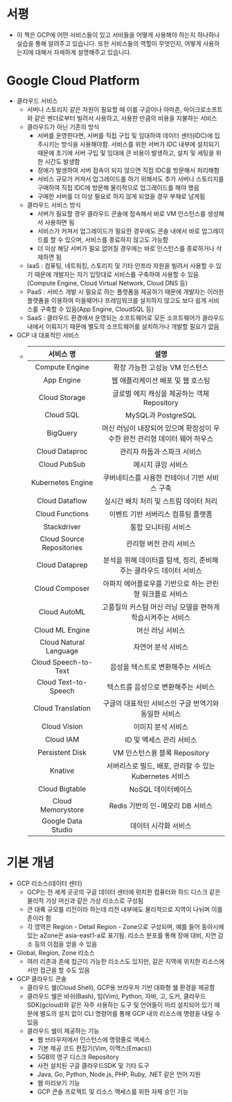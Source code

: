 # 서평
- 이 책은 GCP에 어떤 서비스들이 있고 서비들을 어떻게 사용해야 하는지 하나하나 실습을 통해 알려주고 있습니다. 또한 서비스들의 역할이 무엇인지, 어떻게 사용하는지에 대해서 자세하게 설명해주고 있습니다.

# Google Cloud Platform
- 클라우드 서비스 
  - 서버나 스토리지 같은 자원이 필요할 때 이를 구글이나 아마존, 마이크로소프트와 같은 벤더로부터 빌려서 사용하고, 사용한 만큼의 비용을 지불하는 서비스 
  - 클라우드가 아닌 기존의 방식
    - 서버를 운영한다면, 서버를 직접 구입 및 임대하여 데이터 센터(IDC)에 입주시키는 방식을 사용해야함. 서비스를 위한 서버가 IDC 내부에 설치되기 때문에 초기에 서버 구입 및 임대에 큰 비용이 발생하고, 설치 및 세팅을 위한 시간도 발생함 
    - 장애가 발생하여 서버 접속이 되지 않으면 직접 IDC를 방문해서 처리해함  
    - 서비스 규모가 커져서 업그레이드를 하기 위해서도 추가 서버나 스토리지를 구매하여 직접 IDC에 방문해 물리적으로 업그레이드를 해야 했음
    - 구매한 서버를 더 이상 필요로 하지 않게 되었을 경우 부채로 남게됨 
  - 클라우드 서비스 방식
    - 서버가 필요할 경우 클라우드 콘솔에 접속해서 바로 VM 인스턴스를 생성해서 사용하면 됨 
    - 서비스가 커져서 업그레이드가 필요한 경우에도 콘솔 내에서 바로 업그레이드를 할 수 있으며, 서비스를 종료하지 않고도 가능함 
    - 더 이상 해당 서버가 필요 없어질 경우에는 바로 인스턴스를 종료하거나 삭제하면 됨 
  - IaaS : 컴퓨팅, 네트워킹, 스토리지 및 기타 인프라 자원을 빌려서 사용할 수 있기 때문에 개발자는 자기 입맛대로 서비스를 구축하여 사용할 수 있음(Compute Engine, Cloud Virtual Network, Cloud DNS 등) 
  - PaaS : 서비스 개발 시 필요로 하는 플랫폼을 제공하기 때문에 개발자는 이러한 플랫폼을 이용하여 미들웨어나 프레임워크를 설치하지 않고도 보다 쉽게 서비스를 구축할 수 있음(App Engine, CloudSQL 등) 
  - SaaS : 클라우드 환경에서 운영되는 소프트웨어로 모든 소프트웨어가 클라우드 내에서 이뤄지기 때문에 별도의 소프트웨어를 설치하거나 개발할 필요가 없음 
- GCP 내 대표적인 서비스 
  - |서비스 명| 설명|
    |:--:|:--:|
    |Compute Engine|확장 가능한 고성능 VM 인스턴스|
    |App Engine|웹 애플리케이션 배포 및 웹 호스팅
    |Cloud Storage|글로벌 에지 캐싱을 제공하는 객체 Repository
    |Cloud SQL|MySQL과 PostgreSQL
    |BigQuery|머신 러닝이 내장되어 있으며 확장성이 우수한 완전 관리형 데이터 웨어 하우스 
    |Cloud Dataproc|관리자 하둡과 스파크 서비스 
    |Cloud PubSub|메시지 큐잉 서비스
    |Kubernetes Engine|쿠버네티스를 사용한 컨테이너 기반 서비스 구축 
    |Cloud Dataflow|실시간 배치 처리 및 스트림 데이터 처리
    |Cloud Functions|이벤트 기반 서버리스 컴퓨팅 플랫폼
    |Stackdriver|통합 모니터링 서비스
    |Cloud Source Repositories|관리형 버전 관리 서비스 
    |Cloud Dataprep|분석을 위해 데이터를 탐색, 정리, 준비해주는 클라우드 데이터 서비스 
    |Cloud Composer|아파치 에어플로우를 기반으로 하는 관린형 워크플로 서비스 
    |Cloud AutoML|고품질의 커스텀 머신 러닝 모델을 편하게 학습시켜주는 서비스 
    |Cloud ML Engine|머신 러닝 서비스
    |Cloud Natural Language|자연어 분석 서비스 
    |Cloud Speech-to-Text|음성을 텍스트로 변환해주는 서비스
    |Cloud Text-to-Speech|텍스트를 음성으로 변환해주는 서비스 
    |Cloud Translation|구글의 대표적인 서비스인 구글 번역기와 동일한 서비스 
    |Cloud Vision|이미지 분석 서비스 
    |Cloud IAM|ID 및 액세스 관리 서비스 
    |Persistent Disk|VM 인스턴스용 블록 Repository
    |Knative|서버리스로 빌드, 배포, 관리할 수 있는 Kubernetes 서비스 
    |Cloud Bigtable|NoSQL 데이터베이스
    |Cloud Memorystore|Redis 기반의 인-메모리 DB 서비스 
    |Google Data Studio|데이터 시각화 서비스 

# 기본 개념 
- GCP 리소스(데이터 센터)
  - GCP는 전 세계 곳곳의 구글 데이터 센터에 위치한 컴퓨터와 하드 디스크 같은 물리적 가상 머신과 같은 가상 리소스로 구성됨 
  - 큰 대륙 규모를 리전이라 하는데 리전 내부에도 물리적으로 지역이 나뉘며 이를 존이라 함 
  - 각 영역은 Region - Detail Region - Zone으로 구성되며, 예를 들어 동아시에 있는 aZone은 asia-east1-a로 표기됨. 리소스 분포를 통해 장애 대비, 지연 감소 등의 이점을 얻을 수 있음 
- Global, Region, Zone 리소스 
  - 여러 리존과 존에 접근이 가능한 리소스도 있지만, 같은 지역에 위치한 리소스에서만 접근을 할 수도 있음 
- GCP 클라우드 콘솔
  - 클라우드 쉘(Cloud Shell), GCP용 브라우저 기반 대화형 쉘 환경을 제공함 
  - 클라우드 쉘은 바쉬(Bash), 빔(Vim), Python, 자바, 고, 도커, 클라우드 SDK(gcloud)와 같은 자주 사용하는 도구 및 언어들이 미리 설치되어 있기 때문에 별도의 설치 없이 CLI 명령어를 통해 GCP 내의 리소스에 명령을 내릴 수 있음 
  - 클라우드 쉘이 제공하는 기능
    - 웹 브라우저에서 인스턴스에 명령줄로 액세스
    - 기본 제공 코드 편집기(Vim, 이맥스(Emacs))
    - 5GB의 영구 디스크 Repository
    - 사전 설치된 구글 클라우드SDK 및 기타 도구 
    - Java, Go, Python, Node.js, PHP, Ruby, .NET 같은 언어 지원 
    - 웹 미리보기 기능 
    - GCP 콘솔 프로젝트 및 리소스 액세스를 위한 자체 승인 기능 
